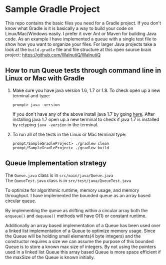 # Sample Gradle Project

This repo contains the basic files you need for a Gradle project. If you don't know what
Gradle is it is basically a way to build your code on Linux/Mac/Windows easily. I prefer
it over Ant or Maven for building Java code. As an example I have implemented a queue
with a single test file to show how you want to organize your files. For larger Java
projects take a look at the `build.gradle` file and file structure at this open source
brain project: https://github.com/WalnutiQ/WalnutiQ

## How to run Queue tests through command line in Linux or Mac with Gradle

1. Make sure you have java version 1.6, 1.7 or 1.8. To check open up a new terminal and type:
   ```  
   prompt> java -version
   ```  
   If you don't have any of the above install java 1.7 by going [
   here](http://www.oracle.com/technetwork/java/javase/downloads/jdk7-downloads-1880260.html). 
   After installing java 1.7 open up a new terminal to check if java 1.7 is 
   installed by retyping `java -version` in the terminal.

2. To run all of the tests in the Linux or Mac terminal type: 
   ```
   prompt/SampleGradleProject> ./gradlew clean
   prompt/SampleGradleProject> ./gradlew build
   ```

## Queue Implementation strategy
The `Queue.java` class is in `src/main/java/Queue.java`  
The `QueueTest.java` class is in `src/test/java/QueueTest.java`

To optimize for algorithmic runtime, memory usage, and memory throughput. I
have implemented the bounded queue as an array based circular queue.  
  
By implementing the queue as drifting within a circular array both the 
`enqueue()` and `dequeue()` methods will have O(1) or constant runtime.

Additionally an array based implementation of a Queue has been used over a 
linked list implementation of a Queue to optimize memory usage. Since the Queue 
will be holding small elements(4 byte integers) and the constructor requires
a size we can assume the purpose of this bounded Queue is to store
a known max size of integers. By not using the pointers used in a linked list
Queue this array based Queue is more space efficient if the maxSize
of the Queue is known initially.
